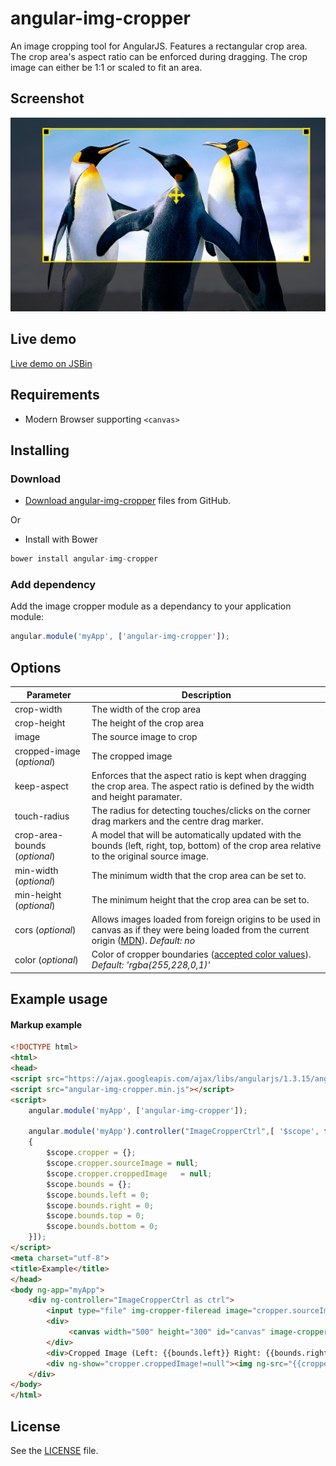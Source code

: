 # angular-img-cropper

An image cropping tool for AngularJS. Features a rectangular crop area. The crop area's aspect ratio can be enforced during dragging. The crop image can either be 1:1 or scaled to fit an area.

## Screenshot

![Screenshot](https://raw.githubusercontent.com/AllanBishop/ImageCropper/master/screenshots/screenshot.jpg "Screenshot")

## Live demo

[Live demo on JSBin](http://jsbin.com/fukeqe/9/)

## Requirements

 - Modern Browser supporting ```<canvas>```

## Installing

### Download

- [Download angular-img-cropper](https://github.com/AllanBishop/angular-img-cropper/archive/master.zip) files from GitHub.

Or

- Install with Bower

```javascript
bower install angular-img-cropper
```


### Add dependency

Add the image cropper module as a dependancy to your application module:
```javascript
angular.module('myApp', ['angular-img-cropper']);
```

## Options


| Parameter | Description |
| ------ | ----------- |
| crop-width  | The width of the crop area|
| crop-height | The height of the crop area|
| image | The source image to crop|
| cropped-image (*optional*) | The cropped image|
| keep-aspect   | Enforces that the aspect ratio is kept when dragging the crop area. The aspect ratio is defined by the width and height paramater. |
| touch-radius  | The radius for detecting touches/clicks on the corner drag markers and the centre drag marker. |
| crop-area-bounds (*optional*) | A model that will be automatically updated with the bounds (left, right, top, bottom) of the crop area relative to the original source image.
| min-width (*optional*) | The minimum width that the crop area can be set to.
| min-height (*optional*) | The minimum height that the crop area can be set to.
| cors (*optional*) |  Allows images loaded from foreign origins to be used in canvas as if they were being loaded from the current origin ([MDN](https://developer.mozilla.org/en-US/docs/Web/HTML/CORS_enabled_image)). *Default: no*
| color (*optional*) |  Color of cropper boundaries ([accepted color values](http://www.w3schools.com/cssref/css_colors_legal.asp)). *Default: 'rgba(255,228,0,1)'*

## Example usage

#### Markup example

```html
<!DOCTYPE html>
<html>
<head>
<script src="https://ajax.googleapis.com/ajax/libs/angularjs/1.3.15/angular.js"></script>
<script src="angular-img-cropper.min.js"></script>
<script>
    angular.module('myApp', ['angular-img-cropper']);

    angular.module('myApp').controller("ImageCropperCtrl",[ '$scope', function($scope)
    {
        $scope.cropper = {};
        $scope.cropper.sourceImage = null;
        $scope.cropper.croppedImage   = null;
        $scope.bounds = {};
        $scope.bounds.left = 0;
        $scope.bounds.right = 0;
        $scope.bounds.top = 0;
        $scope.bounds.bottom = 0;
    }]);
</script>
<meta charset="utf-8">
<title>Example</title>
</head>
<body ng-app="myApp">
    <div ng-controller="ImageCropperCtrl as ctrl">
        <input type="file" img-cropper-fileread image="cropper.sourceImage" />
        <div>
             <canvas width="500" height="300" id="canvas" image-cropper image="cropper.sourceImage" cropped-image="cropper.croppedImage" crop-width="400" crop-height="200" keep-aspect="true" touch-radius="30" crop-area-bounds="bounds"></canvas>
        </div>
        <div>Cropped Image (Left: {{bounds.left}} Right: {{bounds.right}} Top: {{bounds.top}} Bottom: {{bounds.bottom}})</div>
        <div ng-show="cropper.croppedImage!=null"><img ng-src="{{cropper.croppedImage}}" /></div>
    </div>
</body>
</html>
```


## License

See the [LICENSE](https://github.com/AllanBishop/ImageCropper/blob/master/LICENSE.md) file.
